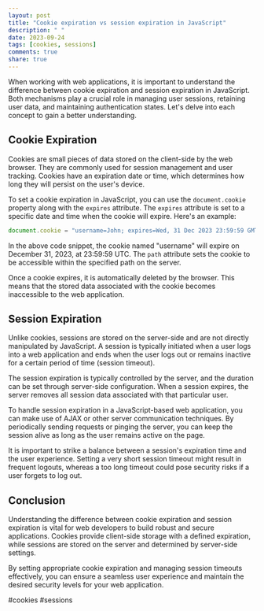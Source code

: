 ```yaml
---
layout: post
title: "Cookie expiration vs session expiration in JavaScript"
description: " "
date: 2023-09-24
tags: [cookies, sessions]
comments: true
share: true
---
```


When working with web applications, it is important to understand the difference between cookie expiration and session expiration in JavaScript. Both mechanisms play a crucial role in managing user sessions, retaining user data, and maintaining authentication states. Let's delve into each concept to gain a better understanding.

## Cookie Expiration

Cookies are small pieces of data stored on the client-side by the web browser. They are commonly used for session management and user tracking. Cookies have an expiration date or time, which determines how long they will persist on the user's device.

To set a cookie expiration in JavaScript, you can use the `document.cookie` property along with the `expires` attribute. The `expires` attribute is set to a specific date and time when the cookie will expire. Here's an example:

```javascript
document.cookie = "username=John; expires=Wed, 31 Dec 2023 23:59:59 GMT; path=/";
```

In the above code snippet, the cookie named "username" will expire on December 31, 2023, at 23:59:59 UTC. The `path` attribute sets the cookie to be accessible within the specified path on the server.

Once a cookie expires, it is automatically deleted by the browser. This means that the stored data associated with the cookie becomes inaccessible to the web application.

## Session Expiration

Unlike cookies, sessions are stored on the server-side and are not directly manipulated by JavaScript. A session is typically initiated when a user logs into a web application and ends when the user logs out or remains inactive for a certain period of time (session timeout).

The session expiration is typically controlled by the server, and the duration can be set through server-side configuration. When a session expires, the server removes all session data associated with that particular user.

To handle session expiration in a JavaScript-based web application, you can make use of AJAX or other server communication techniques. By periodically sending requests or pinging the server, you can keep the session alive as long as the user remains active on the page.

It is important to strike a balance between a session's expiration time and the user experience. Setting a very short session timeout might result in frequent logouts, whereas a too long timeout could pose security risks if a user forgets to log out.

## Conclusion

Understanding the difference between cookie expiration and session expiration is vital for web developers to build robust and secure applications. Cookies provide client-side storage with a defined expiration, while sessions are stored on the server and determined by server-side settings.

By setting appropriate cookie expiration and managing session timeouts effectively, you can ensure a seamless user experience and maintain the desired security levels for your web application.

#cookies #sessions